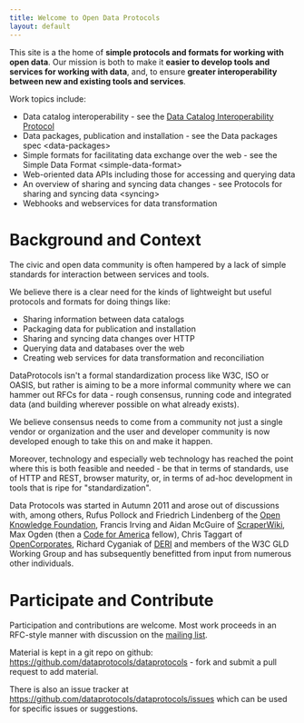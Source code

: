 ```yaml
---
title: Welcome to Open Data Protocols
layout: default
---
```


This site is a the home of **simple protocols and formats for working
with open data**. Our mission is both to make it **easier to develop
tools and services for working with data**, and, to ensure **greater
interoperability between new and existing tools and services**.

Work topics include:

-   Data catalog interoperability - see the [Data Catalog
    Interoperability Protocol](http://spec.datacatalogs.org/)
-   Data packages, publication and installation - see the
    Data packages spec \<data-packages\>
-   Simple formats for facilitating data exchange over the web - see the
    Simple Data Format \<simple-data-format\>
-   Web-oriented data APIs including those for accessing and querying
    data
-   An overview of sharing and syncing data changes - see
    Protocols for sharing and syncing data \<syncing\>
-   Webhooks and webservices for data transformation

Background and Context
======================

The civic and open data community is often hampered by a lack of simple
standards for interaction between services and tools.

We believe there is a clear need for the kinds of lightweight but useful
protocols and formats for doing things like:

-   Sharing information between data catalogs
-   Packaging data for publication and installation
-   Sharing and syncing data changes over HTTP
-   Querying data and databases over the web
-   Creating web services for data transformation and reconciliation

DataProtocols isn't a formal standardization process like W3C, ISO or
OASIS, but rather is aiming to be a more informal community where we can
hammer out RFCs for data - rough consensus, running code and integrated
data (and building wherever possible on what already exists).

We believe consensus needs to come from a community not just a single
vendor or organization and the user and developer community is now
developed enough to take this on and make it happen.

Moreover, technology and especially web technology has reached the point
where this is both feasible and needed - be that in terms of standards,
use of HTTP and REST, browser maturity, or, in terms of ad-hoc
development in tools that is ripe for "standardization".

Data Protocols was started in Autumn 2011 and arose out of discussions
with, among others, Rufus Pollock and Friedrich Lindenberg of the [Open
Knowledge Foundation](http://okfn.org/), Francis Irving and Aidan
McGuire of [ScraperWiki](http://scraperwiki.com/), Max Ogden (then a
[Code for America](http://codeforamerica.com/) fellow), Chris Taggart of
[OpenCorporates](http://opencorporates.com/), Richard Cyganiak of
[DERI](http://www.deri.ie/) and members of the W3C GLD Working Group and
has subsequently benefitted from input from numerous other individuals.

Participate and Contribute
==========================

Participation and contributions are welcome. Most work proceeds in an
RFC-style manner with discussion on the [mailing
list](http://lists.okfn.org/mailman/listinfo/data-protocols).

Material is kept in a git repo on github:
<https://github.com/dataprotocols/dataprotocols> - fork and submit a
pull request to add material.

There is also an issue tracker at
<https://github.com/dataprotocols/dataprotocols/issues> which can be
used for specific issues or suggestions.
